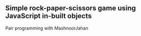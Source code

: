 ## Simple rock-paper-scissors game using JavaScript in-built objects
Pair programming with MashnoorJahan
